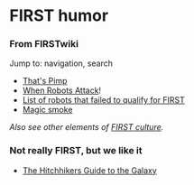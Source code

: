 # FIRST humor

### From FIRSTwiki

Jump to: navigation, search

  * [That's Pimp](That%27s_Pimp "That's Pimp" )
  * [When Robots Attack](When_Robots_Attack "When Robots Attack" )! 
  * [List of robots that failed to qualify for FIRST](List_of_robots_that_failed_to_qualify_for_FIRST "List of robots that failed to qualify for FIRST" )
  * [Magic smoke](Magic_smoke "Magic smoke" )

_Also see other elements of [FIRST culture](FIRST_culture "FIRST
culture" )._


### Not really FIRST, but we like it

  * [The Hitchhikers Guide to the Galaxy](The_Hitchhikers_Guide_to_the_Galaxy "The Hitchhikers Guide to the Galaxy" )

